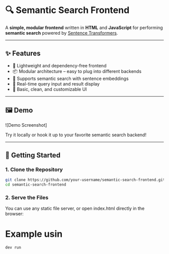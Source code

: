 # 🔍 Semantic Search Frontend

A **simple, modular frontend** written in **HTML** and **JavaScript** for performing **semantic search** powered by [Sentence Transformers](https://www.sbert.net/).

---

## ✨ Features

- 🔧 Lightweight and dependency-free frontend
- 📦 Modular architecture – easy to plug into different backends
- 🔎 Supports semantic search with sentence embeddings
- 💬 Real-time query input and result display
- 🎨 Basic, clean, and customizable UI

---

## 🖼️ Demo

![Demo Screenshot]

Try it locally or hook it up to your favorite semantic search backend!

---

## 🚀 Getting Started

### 1. Clone the Repository

```bash
git clone https://github.com/your-username/semantic-search-frontend.git
cd semantic-search-frontend
```
### 2. Serve the Files
You can use any static file server, or open index.html directly in the browser:

# Example usin
```
dev run
```
